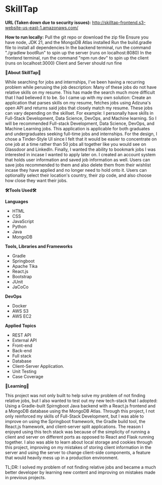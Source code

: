 # SkillTap

**URL (Taken down due to security issues):**
http://skilltap-frontend.s3-website-us-east-1.amazonaws.com/

**How to run locally:**
Pull the git repo or download the zip file
Ensure you have node, JDK 21, and the MongoDB Atlas installed
Run the build.gradle file to install all dependencies
In the backend terminal, run the command "./gradlew bootRun" to spin up the server (runs on localhost:8080)
In the frontend terminal, run the command "npm run dev" to spin up the client (runs on localhost:3000)
Client and Server should run fine

**💼About SkillTap💼**

While searching for jobs and internships, I've been having a recurring problem while perusing the job description: Many of these jobs do not have relative skills on my resume. This has made the search much more difficult that I had believed it to be. So I came up with my own solution: Create an application that parses skills on my resume, fetches jobs using Adzuna's open API and returns said jobs that closely match my resume. These jobs can vary depending on the skillset. For example: I personally have skills in Full-Stack Development, Data Science, DevOps, and Machine learning. So I will be recommended Full-stack Development, Data Science, DevOps, and Machine Learning jobs. This application is applicable for both graduates and undergraduates seeking full-time jobs and internships. For the design, I chose a Tinder-Style UI since I felt that it would be easier to concentrate on one job at a time rather than 50 jobs all together like you would see on Glassdoor and LinkedIn. Finally, I wanted the ability to bookmark jobs I was interested in incase I wanted to apply later on. I created an account system that holds user information and saved job information as well. Users can save jobs recommended to them and also delete them from their wishlist incase they have applied and no longer need to hold onto it. Users can optionallly select their location's country, their zip code, and also choose how close they want their jobs.


**🛠️Tools Used🛠️**

**Languages**
* HTML
* CSS
* JavaScript
* Python
* Java
* MongoDB


**Tools, Libraries and Frameworks** 
* Gradle
* Springboot
* Apache Tika
* React.js
* Bootstrap
* JUnit
* JaCoCo

**DevOps**
* Docker
* AWS S3
* AWS EC2

**Applied Topics** 
* REST API
* External API
* Front-end
* Back-end
* Full stack
* Database
* Client-Server Application.
* Unit Testing
* Case Coverage


**📝Learning📝**

This project was not only built to help solve my problem of not finding relative jobs, but I also wanted to test out my new tech-stack that I adopted: Using a Gradle-built Spirngboot Java backend with a React.js frontend and a MongoDB database using the MongoDB Atlas. Through this project, I not only reinforced my skills of Full-Stack Development, but I was able to improve on using the Springboot framework, the Gradle build tool, the React.js framework, and client-server split applications. The reason I enjoyed using this tech stack was because of the simplicity of running a client and server on different ports as opposed to React and Flask running together. I also was able to learn about local storage and cookies through this project, improving on my mistakes of storing client information in the server and using the server to change client-side components, a feature that would heavily mess up in a production environment. 

TL;DR: I solved my problem of not finding relative jobs and became a much better developer by learning new content and improving on mistakes made in previous projects.